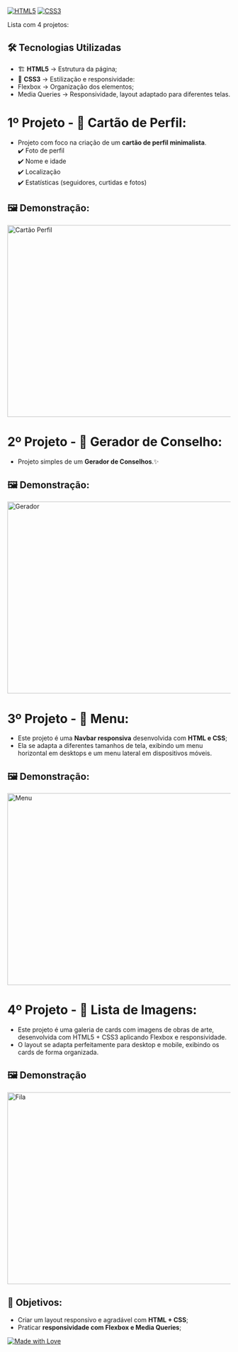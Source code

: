 [![HTML5](https://img.shields.io/badge/HTML5-E34F26?style=flat-square&logo=html5&logoColor=white)]() [![CSS3](https://img.shields.io/badge/CSS3-1572B6?style=flat-square&logo=css3&logoColor=white)]()  


Lista com 4 projetos:

## 🛠️ Tecnologias Utilizadas

- 🏗 **HTML5** → Estrutura da página;  
- 🎨 **CSS3** → Estilização e responsividade:
- Flexbox → Organização dos elementos;
- Media Queries → Responsividade, layout adaptado para diferentes telas.
   

# 1º Projeto - 🪪 Cartão de Perfil:

- Projeto com foco na criação de um **cartão de perfil minimalista**.  
✔️ Foto de perfil  
✔️ Nome e idade  
✔️ Localização  
✔️ Estatísticas (seguidores, curtidas e fotos) 

## 🖼️ Demonstração:
<img width="577" height="433" alt="Cartão Perfil" src="https://github.com/user-attachments/assets/759ab313-47a7-48e9-9212-3ef56725605c" />

# 2º Projeto - 💬 Gerador de Conselho:

- Projeto simples de um **Gerador de Conselhos**.✨

## 🖼️ Demonstração:
<img width="577" height="433" alt="Gerador" src="https://github.com/user-attachments/assets/140ff639-0c5f-40d7-8eb9-6010a8f20701" />

# 3º Projeto - 🏦 Menu:

- Este projeto é uma **Navbar responsiva** desenvolvida com **HTML e CSS**;
- Ela se adapta a diferentes tamanhos de tela, exibindo um menu horizontal em desktops e um menu lateral em dispositivos móveis.  

## 🖼️ Demonstração:
<img width="577" height="433" alt="Menu" src="https://github.com/user-attachments/assets/ea2054dd-d7f6-4af7-ac79-a2fd01bff632" />


# 4º Projeto - 🎨 Lista de Imagens:

- Este projeto é uma galeria de cards com imagens de obras de arte, desenvolvida com HTML5 + CSS3 aplicando Flexbox e responsividade.
- O layout se adapta perfeitamente para desktop e mobile, exibindo os cards de forma organizada.

## 🖼️ Demonstração
<img width="577" height="433" alt="Fila" src="https://github.com/user-attachments/assets/e7efa263-93bf-40d4-b70b-41f522fd40b1" />


## 🎯 Objetivos:

- Criar um layout responsivo e agradável com **HTML + CSS**;
- Praticar **responsividade com Flexbox e Media Queries**; 

[![Made with Love](https://img.shields.io/badge/Made%20with-💜-AA77FF?style=flat-square)]()
